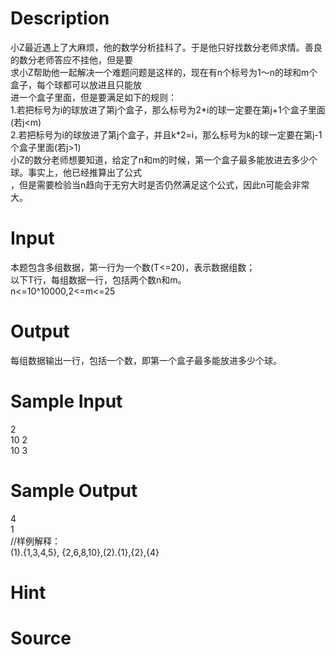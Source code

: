 
# Description

<div class="content"><div>小Z最近遇上了大麻烦，他的数学分析挂科了。于是他只好找数分老师求情。善良的数分老师答应不挂他，但是要</div>
<div>求小Z帮助他一起解决一个难题问题是这样的，现在有n个标号为1～n的球和m个盒子，每个球都可以放进且只能放</div>
<div>进一个盒子里面，但是要满足如下的规则：</div>
<div>1.若把标号为i的球放进了第j个盒子，那么标号为2*i的球一定要在第j+1个盒子里面(若j&lt;m)</div>
<div>2.若把标号为i的球放进了第j个盒子，并且k*2=i，那么标号为k的球一定要在第j-1个盒子里面(若j&gt;1)</div>
<div>小Z的数分老师想要知道，给定了n和m的时候，第一个盒子最多能放进去多少个球。事实上，他已经推算出了公式</div>
<div>，但是需要检验当n趋向于无穷大时是否仍然满足这个公式，因此n可能会非常大。</div></div>

# Input

<div class="content"><div>
<div>本题包含多组数据，第一行为一个数(T&lt;=20)，表示数据组数；</div>
<div>以下T行，每组数据一行，包括两个数n和m。</div>
<div>n&lt;=10^10000,2&lt;=m&lt;=25</div>
</div></div>

# Output

<div class="content"><div>每组数据输出一行，包括一个数，即第一个盒子最多能放进多少个球。</div></div>

# Sample Input

<div class="content"><span class="sampledata"> 2<br/>
10 2<br/>
10 3</span></div>

# Sample Output

<div class="content"><span class="sampledata">4<br/>
1<br/>
//样例解释：<br/>
(1).{1,3,4,5}, {2,6,8,10},(2).{1},{2},{4}</span></div>

# Hint

<div class="content"><p></p></div>

# Source

<div class="content"><p><a href="problemset.php?search="></a></p></div>

